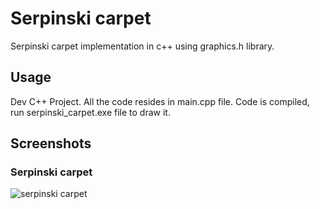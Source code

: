 # Serpinski carpet

Serpinski carpet implementation in c++ using graphics.h library.

## Usage

Dev C++ Project.
All the code resides in main.cpp file.
Code is compiled, run serpinski_carpet.exe file to draw it.

## Screenshots

### Serpinski carpet
![serpinski carpet](https://github.com/avoup/graphic-algorithms/raw/master/net/screenshots/serpinski-carpet.jpg)

